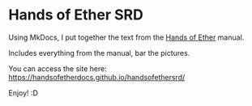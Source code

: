 # Hands of Ether SRD

Using MkDocs, I put together the text from the [Hands of Ether](http://palespine.com/rpgs) manual.

Includes everything from the manual, bar the pictures.

You can access the site here: https://handsofetherdocs.github.io/handsofethersrd/

Enjoy! :D
